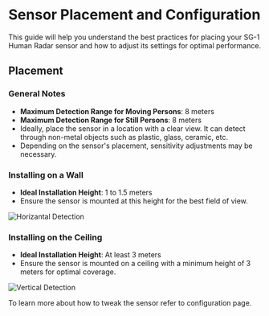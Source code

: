 # Sensor Placement and Configuration

This guide will help you understand the best practices for placing your SG-1 Human Radar sensor and how to adjust its settings for optimal performance.

## Placement

### General Notes

- **Maximum Detection Range for Moving Persons**: 8 meters
- **Maximum Detection Range for Still Persons**: 8 meters
- Ideally, place the sensor in a location with a clear view. It can detect through non-metal objects such as plastic, glass, ceramic, etc.
- Depending on the sensor's placement, sensitivity adjustments may be necessary.

### Installing on a Wall

- **Ideal Installation Height**: 1 to 1.5 meters
- Ensure the sensor is mounted at this height for the best field of view.
<img src="/images/sg-1/instructions/horizantal-detection.png" alt="Horizantal Detection" class="centered-image">

### Installing on the Ceiling

- **Ideal Installation Height**: At least 3 meters
- Ensure the sensor is mounted on a ceiling with a minimum height of 3 meters for optimal coverage.
<img src="/images/sg-1/instructions/vertical-detection.png" alt="Vertical Detection" class="centered-image">


To learn more about how to tweak the sensor refer to configuration page.